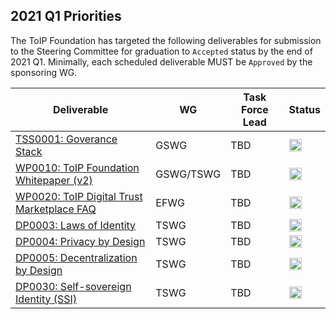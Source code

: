 
## 2021 Q1 Priorities
The ToIP Foundation has targeted the following deliverables for submission to the Steering Committee for graduation to `Accepted` status by the end of 2021 Q1. Minimally, each scheduled deliverable MUST be `Approved` by the sponsoring WG.

| Deliverable | WG | Task Force Lead | Status |
| --- | --- | --- | --- |
| [TSS0001: Goverance Stack](github_repo_url) | GSWG | TBD | <img src="https://trustoverip.github.io/deliverables/_images/results/Yellow_Light_Icon.png" alt="status" width="20" height="20"> |
| [WP0010: ToIP Foundation Whitepaper (v2)](https://github.com/trustoverip/WP0010-toip-foundation-whitepaper) | GSWG/TSWG| TBD | <img src="https://trustoverip.github.io/deliverables/_images/results/Yellow_Light_Icon.png" alt="status" width="20" height="20"> |
| [WP0020: ToIP Digital Trust Marketplace FAQ](https://github.com/trustoverip/WP0020-digital-trust-marketplace-faq/) | EFWG | TBD | <img src="https://trustoverip.github.io/deliverables/_images/results/Green_Light_Icon.png" alt="status" width="20" height="20"> |
| [DP0003: Laws of Identity](https://github.com/trustoverip/deliverables/blob/main/recommendations/DP0003-laws-of-identity/) | TSWG | TBD | <img src="https://trustoverip.github.io/deliverables/_images/results/Red_Light_Icon.png" alt="status" width="20" height="20"> |
[DP0004: Privacy by Design](https://github.com/trustoverip/deliverables/tree/main/recommendations/DP0004-privacy-by-design) | TSWG | TBD | <img src="https://trustoverip.github.io/deliverables/_images/results/Red_Light_Icon.png" alt="status" width="20" height="20"> |
| [DP0005: Decentralization by Design](github_repo_url) | TSWG | TBD | <img src="https://trustoverip.github.io/deliverables/_images/results/Red_Light_Icon.png" alt="status" width="20" height="20"> |
| [DP0030: Self-sovereign Identity (SSI)](github_repo_url) | TSWG | TBD | <img src="https://trustoverip.github.io/deliverables/_images/results/Yellow_Light_Icon.png" alt="status" width="20" height="20"> |
